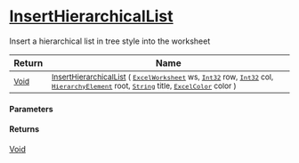 # [InsertHierarchicalList](./ExcelHelper-100664036.md)

Insert a hierarchical list in tree style into the worksheet

| Return | Name | 
| --- | --- | 
| <sub>[Void](https://docs.microsoft.com/en-us/dotnet/api/System.Void)</sub>| <sub>[InsertHierarchicalList](./ExcelHelper-100664036.md) ( [`ExcelWorksheet`](./ExcelHelper-100664036.md) ws, [`Int32`](https://docs.microsoft.com/en-us/dotnet/api/System.Int32) row, [`Int32`](https://docs.microsoft.com/en-us/dotnet/api/System.Int32) col, [`HierarchyElement`](./../HierarchyElement.md) root, [`String`](https://docs.microsoft.com/en-us/dotnet/api/System.String) title, [`ExcelColor`](./../Excel/ExcelColor.md) color )</sub>| <br>


#### Parameters

#### Returns
[Void](https://docs.microsoft.com/en-us/dotnet/api/System.Void)